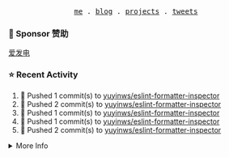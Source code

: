 <p align="center">
  <samp>
    <a href="https://yuy1n.io">me</a> .
    <a href="https://yuy1n.io/blog">blog</a> .
    <a href="https://yuy1n.io/projects">projects</a> .
    <a href="https://twitter.com/yuyinws">tweets</a>
  </samp>
</p>

### 💖 Sponsor 赞助

[爱发电](https://afdian.com/a/yuyinws)

### ⭐️ Recent Activity
<!--RECENT_ACTIVITY:start-->
1. 💪 Pushed 1 commit(s) to [yuyinws/eslint-formatter-inspector](https://github.com/yuyinws/eslint-formatter-inspector)<br>
2. 💪 Pushed 2 commit(s) to [yuyinws/eslint-formatter-inspector](https://github.com/yuyinws/eslint-formatter-inspector)<br>
3. 💪 Pushed 1 commit(s) to [yuyinws/eslint-formatter-inspector](https://github.com/yuyinws/eslint-formatter-inspector)<br>
4. 💪 Pushed 1 commit(s) to [yuyinws/eslint-formatter-inspector](https://github.com/yuyinws/eslint-formatter-inspector)<br>
5. 💪 Pushed 2 commit(s) to [yuyinws/eslint-formatter-inspector](https://github.com/yuyinws/eslint-formatter-inspector)<br>
<!--RECENT_ACTIVITY:end-->

<details>
  <summary>
  More Info
  </summary>

[![wakatime](https://wakatime.com/badge/user/51143705-a99d-4e70-b101-fd9e1cb44e71.svg)](https://wakatime.com/@51143705-a99d-4e70-b101-fd9e1cb44e71)

<img src="https://cdn.jsdelivr.net/gh/yuyinws/yuyinws/gitmand.svg" />
<br />
<img src="https://card.yuy1n.io/card/76561198340841543/dark,bg-game-1850570" />
<br />
<img src="https://cdn.jsdelivr.net/gh/yuyinws/yuyinws/github-metrics.svg" />
</details>
